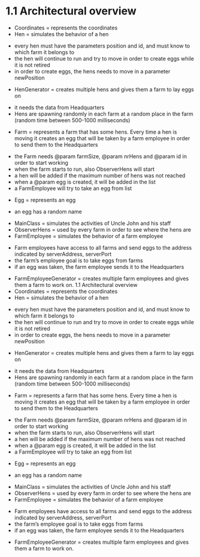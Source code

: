 # 1.1	Architectural overview
*	Coordinates = represents the coordinates
*	Hen = simulates the behavior of a hen
-	every hen must have the parameters position and id, and must know to which farm it belongs to
-	the hen will continue to run and try to move in order to create eggs while it is not retired
-	in order to create eggs, the hens needs to move in a parameter newPosition
*	HenGenerator = creates multiple hens and gives them a farm to lay eggs on
-	it needs the data from Headquarters
-	Hens are spawning randomly in each farm at a random place in the farm (random time between 500-1000 milliseconds)
*	Farm = represents a farm that has some hens. Every time a hen is
moving it creates an egg that will be taken by a farm employee in order to send them to the Headquarters
-	the Farm needs @param farmSize, @param nrHens and @param id in order to start working
-	when the farm starts to run, also ObserverHens will start
-	a hen will be added if the maximum number of hens was not reached
-	when a @param egg is created, it will be added in the list
-	a FarmEmployee will try to take an egg from list
*	Egg = represents an egg
-	an egg has a random name
*	MainClass = simulates the activities of Uncle John and his staff
*	ObserverHens = used by every farm in order to see where the hens are
*	FarmEmployee = simulates the behavior of a farm employee
-	Farm employees have access to all farms and send eggs to the address indicated by serverAddress, serverPort
-	the farm’s employee goal is to take eggs from farms
-	if an egg was taken, the farm employee sends it to the Headquarters
*	FarmEmployeeGenerator = creates multiple farm employees and gives them a farm to work on.
1.1	Architectural overview
*	Coordinates = represents the coordinates
*	Hen = simulates the behavior of a hen
-	every hen must have the parameters position and id, and must know to which farm it belongs to
-	the hen will continue to run and try to move in order to create eggs while it is not retired
-	in order to create eggs, the hens needs to move in a parameter newPosition
*	HenGenerator = creates multiple hens and gives them a farm to lay eggs on
-	it needs the data from Headquarters
-	Hens are spawning randomly in each farm at a random place in the farm (random time between 500-1000 milliseconds)
*	Farm = represents a farm that has some hens. Every time a hen is
moving it creates an egg that will be taken by a farm employee in order to send them to the Headquarters
-	the Farm needs @param farmSize, @param nrHens and @param id in order to start working
-	when the farm starts to run, also ObserverHens will start
-	a hen will be added if the maximum number of hens was not reached
-	when a @param egg is created, it will be added in the list
-	a FarmEmployee will try to take an egg from list
*	Egg = represents an egg
-	an egg has a random name
*	MainClass = simulates the activities of Uncle John and his staff
*	ObserverHens = used by every farm in order to see where the hens are
*	FarmEmployee = simulates the behavior of a farm employee
-	Farm employees have access to all farms and send eggs to the address indicated by serverAddress, serverPort
-	the farm’s employee goal is to take eggs from farms
-	if an egg was taken, the farm employee sends it to the Headquarters
*	FarmEmployeeGenerator = creates multiple farm employees and gives them a farm to work on.
